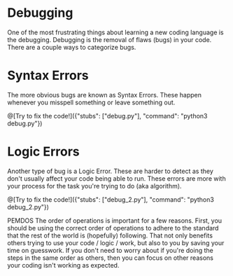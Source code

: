 # Debugging

One of the most frustrating things about learning a new coding language is the debugging. Debugging is the removal of flaws (bugs) in your code. There are a 
couple ways to categorize bugs. 
    
# Syntax Errors

The more obvious bugs are known as Syntax Errors. These happen whenever you misspell something or leave something out. 

@[Try to fix the code!]({"stubs": ["debug.py"], "command": "python3 debug.py"})



# Logic Errors

Another type of bug is a Logic Error. These are harder to detect as they don't usually affect your code being able to run. These errors are more with your 
process for the task you're trying to do (aka algorithm). 

@[Try to fix the code!]({"stubs": ["debug_2.py"], "command": "python3 debug_2.py"})
   
    
PEMDOS
    The order of operations is important for a few reasons. First, you should be using the correct order of operations to adhere to the standard that the rest
    of the world is (hopefully) following. That not only benefits others trying to use your code / logic / work, but also to you by saving your time on guesswork.
    If you don't need to worry about if you're doing the steps in the same order as others, then you can focus on other reasons your coding isn't working as expected.
    
   
